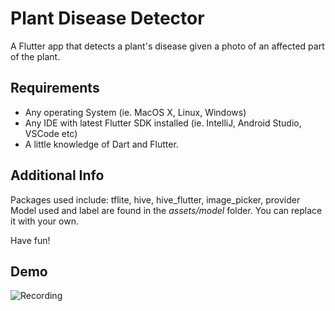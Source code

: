 # Plant Disease Detector
A Flutter app that detects a plant's disease given a photo of an affected part of the plant.

## Requirements
- Any operating System (ie. MacOS X, Linux, Windows)
- Any IDE with latest Flutter SDK installed (ie. IntelliJ, Android Studio, VSCode etc)
- A little knowledge of Dart and Flutter.

## Additional Info
Packages used include: tflite, hive, hive_flutter, image_picker, provider
Model used and label are found in the <i>assets/model</i> folder. You can replace it with your own.

Have fun!

## Demo

![Recording](plant_disease_detector.gif)
